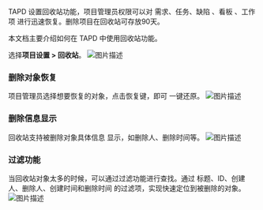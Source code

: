 TAPD 设置回收站功能，项目管理员权限可以对 需求、任务、缺陷 、看板 、工作项 进行迅速恢复。删除项目在回收站可存放90天。

本文档主要介绍如何在 TAPD 中使用回收站功能。

选择**项目设置 > 回收站**。
![图片描述](https://main.qcloudimg.com/raw/0e7de8f50dd32f081ffea5c5974b9c73.png)

### **删除对象恢复**

项目管理员选择想要恢复的对象，点击恢复键，即可 一键还原。
![图片描述](https://main.qcloudimg.com/raw/45e144ada89e6297620e439433fc44b8.png)

### 删除信息显示

回收站支持被删除对象具体信息 显示，如删除人、删除时间等。
![图片描述](https://main.qcloudimg.com/raw/ee1bf6dc0fbe0e7cebc9928c01a04d72.png)

### 过滤功能

当回收站对象太多的时候，可以通过过滤功能进行查找。通过 标题、ID、创建人、删除人、创建时间和删除时间 的过滤项，实现快速定位到被删除的对象。
![图片描述](https://main.qcloudimg.com/raw/26ff744ca125b17f211b08c0de519601.png)
